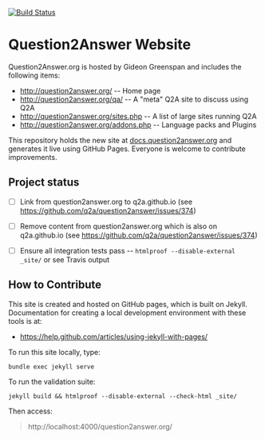 [![Build Status](https://travis-ci.org/q2a/q2a.github.io.svg?branch=master)](https://travis-ci.org/q2a/q2a.github.io)

# Question2Answer Website

Question2Answer.org is hosted by Gideon Greenspan and includes the following items:

* http://question2answer.org/ -- Home page
* http://question2answer.org/qa/ -- A "meta" Q2A site to discuss using Q2A
* http://question2answer.org/sites.php -- A list of large sites running Q2A
* http://question2answer.org/addons.php -- Language packs and Plugins

This repository holds the new site at [docs.question2answer.org](http://docs.question2answer.org/) and generates it live using GitHub Pages. Everyone is welcome to contribute improvements.


## Project status

- [ ] Link from question2answer.org to q2a.github.io (see https://github.com/q2a/question2answer/issues/374)
- [ ] Remove content from question2answer.org which is also on q2a.github.io (see https://github.com/q2a/question2answer/issues/374)
- [ ] Ensure all integration tests pass -- `htmlproof --disable-external _site/` or see Travis output


## How to Contribute

This site is created and hosted on GitHub pages, which is built on Jekyll. Documentation for creating a local development environment with these tools is at:

- https://help.github.com/articles/using-jekyll-with-pages/

To run this site locally, type:

    bundle exec jekyll serve

To run the validation suite:

    jekyll build && htmlproof --disable-external --check-html _site/

Then access:

 > http://localhost:4000/question2answer.org/
